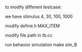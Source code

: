 to modify different testcase:

we have stimulus 4, 30, 100, 1000

modify define.h MAX_ITEM

modify file path in tb.cc

run behavior simulation make sim_B
